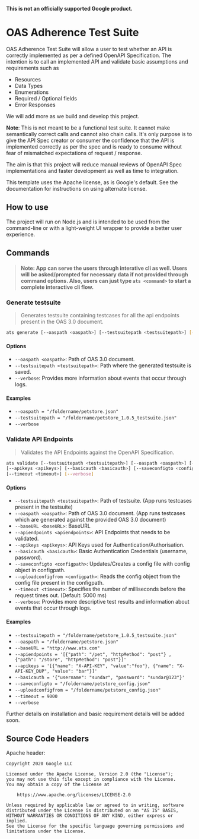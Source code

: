 **This is not an officially supported Google product.**

# OAS Adherence Test Suite

OAS Adherence Test Suite will allow a user to test whether an API is correctly
implemented as per a defined OpenAPI Specification. The intention is to call
an implemented API and validate basic assumptions and requirements such as

- Resources
- Data Types
- Enumerations
- Required / Optional fields
- Error Responses

We will add more as we build and develop this project.

**Note**: This is not meant to be a functional test suite. It cannot make
semantically correct calls and cannot also chain calls. It's only purpose is
to give the API Spec creator or consumer the confidence that the API is
implemented correctly as per the spec and is ready to consume without fear
of mismatched expectations of request / response.

The aim is that this project will reduce manual reviews of OpenAPI Spec
implementations and faster development as well as time to integration.

This template uses the Apache license, as is Google's default. See the
documentation for instructions on using alternate license.


## How to use

The project will run on Node.js and is intended to be used from the
command-line or with a light-weight UI wrapper to provide a better
user experience.

## Commands
> #### Note: App can serve the users through interative cli as well. Users will be asked/prompted for necessary data if not provided through command options. Also, users can just type    ```ats <command>``` to start a complete interactive cli flow. 

### Generate testsuite 
> Generates testsuite containing testcases for all the api endpoints present in the OAS 3.0 document.
```bash
ats generate [--oaspath <oaspath>] [--testsuitepath <testsuitepath>] [--verbose]
```
#### Options
* ```--oaspath <oaspath>```: Path of OAS 3.0 document.
* ```--testsuitepath <testsuitepath>```: Path where the generated testsuite is saved.
* ```--verbose```: Provides more information about events that occur through logs.
#### Examples
* ``` --oaspath = "/foldername/petstore.json" ```
* ``` --testsuitepath = "/foldername/petstore_1.0.5_testsuite.json" ```
* ``` --verbose ```

### Validate API Endpoints
> Validates the API Endpoints against the OpenAPI Specification.
```bash
ats validate [--testsuitepath <testsuitepath>] [--oaspath <oaspath>] [--baseURL <baseURL>] [--apiendpoints <apiendpoints>]
[--apikeys <apikeys>] [--basicauth <basicauth>] [--saveconfigto <configpath>] [--uploadconfigfrom <configpath>] 
[--timeout <timeout>] [--verbose]
```
#### Options
* ```--testsuitepath <testsuitepath>```: Path of testsuite. (App runs testcases present in the testsuite)
* ```--oaspath <oaspath>```: Path of OAS 3.0 document. (App runs testcases which are generated against the provided OAS 3.0 document)
* ```--baseURL <baseURL>```: BaseURL
* ```--apiendpoints <apiendpoints>```: API Endpoints that needs to be validated.
* ```--apikeys <apikeys>```: API Keys used for Authentication/Authorisation.
* ```--basicauth <basicauth>```: Basic Authentication Credentials (username, password).
* ```--saveconfigto <configpath>```: Updates/Creates a config file with config object in configpath.
* ```--uploadconfigfrom <configpath>```: Reads the config object from the config file present in the configpath. 
* ```--timeout <timeout>```: Specifies the number of milliseconds before the request times out. (Default: 5000 ms)
* ```--verbose```: Provides more descriptive test results and information about events that occur through logs.
#### Examples
* ``` --testsuitepath = "/foldername/petstore_1.0.5_testsuite.json" ```
* ``` --oaspath = "/foldername/petstore.json" ```
* ```--baseURL = "http://www.ats.com" ```
* ```--apiendpoints = '[{"path": "/pet", "httpMethod": "post"} , {"path": "/store", "httpMethod": "post"}]'```
* ```--apikeys = '[{"name": "X-API-KEY", "value":"foo"}, {"name": "X-API-KEY_DUP", "value": "bar"}]' ```
* ```--basicauth = '{"username": "sundar", "password": "sundar@123"}' ```
* ```--saveconfigto = "/foldername/petstore_config.json" ```
* ```--uploadconfigfrom = "/foldername/petstore_config.json" ```
* ```--timeout = 9000 ```
* ``` --verbose ```

Further details on installation and basic requirement details will be added soon.

## Source Code Headers

Apache header:

    Copyright 2020 Google LLC

    Licensed under the Apache License, Version 2.0 (the "License");
    you may not use this file except in compliance with the License.
    You may obtain a copy of the License at

        https://www.apache.org/licenses/LICENSE-2.0

    Unless required by applicable law or agreed to in writing, software
    distributed under the License is distributed on an "AS IS" BASIS,
    WITHOUT WARRANTIES OR CONDITIONS OF ANY KIND, either express or implied.
    See the License for the specific language governing permissions and
    limitations under the License.
